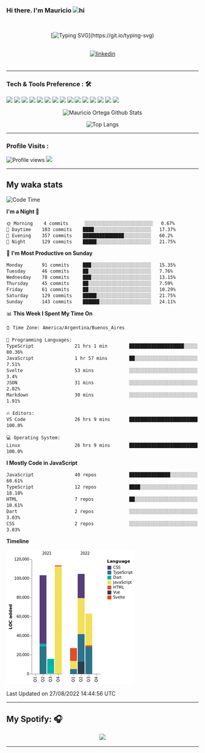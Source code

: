 ### Hi there. I'm Mauricio <img src="https://user-images.githubusercontent.com/1303154/88677602-1635ba80-d120-11ea-84d8-d263ba5fc3c0.gif" width="28px" alt="hi">
<br /> 

<div align="center">
  
[![Typing SVG](https://readme-typing-svg.herokuapp.com?size=25&duration=7000&center=true&vCenter=true&width=650&height=40&lines=WELCOME!;My+name+is+Mauricio+Ortega...;I+am+a+Front-End+Developer...;I+hope+you+find+what+you+are+looking+for...;You+have+my+contact+information...;MAY+THE+FORCE+BE+WITH+YOU...)](https://git.io/typing-svg)

</div>
  
<br />

<div align="center">
  
<a href="https://www.linkedin.com/in/mauricio-sebasti%C3%A1n-ortega-71b43788/" target="_blank">
<img src=https://img.shields.io/badge/linkedin-%231E77B5.svg?&style=for-the-badge&logo=linkedin&logoColor=white alt=linkedin style="margin-bottom: 5px;" />
</a>
  
</div>

<br />



<!--
**Nekzus/Nekzus** is a ✨ _special_ ✨ repository because its `README.md` (this file) appears on your GitHub profile.

Here are some ideas to get you started:

- 🔭 I’m currently working on ...
- 🌱 I’m currently learning ...
- 👯 I’m looking to collaborate on ...
- 🤔 I’m looking for help with ...
- 💬 Ask me about ...
- 📫 How to reach me: ...
- 😄 Pronouns: ...
- ⚡ Fun fact: ...
-->

---

### Tech & Tools Preference : 🛠

<img src = "https://img.shields.io/badge/-HTML5-E34F26?style=flat&logo=html5&logoColor=white"> <img src = "https://img.shields.io/badge/-CSS3-1572B6?style=flat&logo=css3&logoColor=white">
<img src="https://img.shields.io/badge/-Sass-cc6699?style=flat&logo=sass&logoColor=ffffff">
<img src="https://img.shields.io/badge/-Bootstrap-563D7C?style=flat&logo=bootstrap&logoColor=white">
<img src="https://img.shields.io/badge/-JavaScript-eed718?style=flat&logo=javascript&logoColor=ffffff">
<img src="https://img.shields.io/badge/-React-000000?style=flat&logo=react&logoColor=00c8ff">
<img src="https://img.shields.io/badge/-Next-000000?style=flat&logo=nextdotjs&logoColor=white">
<img src="http://img.shields.io/badge/-Vue-black?style=flat&logo=vuedotjs&logoColor=4FC08D">
<img src="http://img.shields.io/badge/-Flutter-black?style=flat&logo=flutter&logoColor=02569B">
<img src="https://img.shields.io/badge/-Node.js-3C873A?style=flat&logo=Node.js&logoColor=white">
<img src="http://img.shields.io/badge/-Git-F1502F?style=flat&logo=git&logoColor=FFFFFF">
<img src="http://img.shields.io/badge/-Github-000000?style=flat&logo=github&logoColor=FFFFFF">
<img src="https://img.shields.io/badge/-Firebase-FFA611?style=flat&logo=firebase&logoColor=FFFFFF">
<img src="http://img.shields.io/badge/-Vercel-black?style=flat&logo=vercel&logoColor=white">
<img src="http://img.shields.io/badge/-VS%20Code-007ACC?style=flat&logo=visual%20studio%20code&logoColor=white">


<div align="center">
  
![Mauricio Ortega Github Stats](https://github-readme-stats.vercel.app/api?username=Nekzus&show_icons=true&title_color=fff&icon_color=79ff97&text_color=9f9f9f&bg_color=151515)

![Top Langs](https://github-readme-stats.vercel.app/api/top-langs/?username=Nekzus&hide=css,html,less&layout=compact&title_color=fff&icon_color=79ff97&text_color=9f9f9f&bg_color=151515)

</div>
  
---

### Profile Visits :
  
![Profile views](https://gpvc.arturio.dev/Nekzus)  <img src="https://img.shields.io/github/followers/Nekzus?label=Follow" style=" float:left, margin-right:10px" />

---


## My waka stats
<!--START_SECTION:waka-->
![Code Time](http://img.shields.io/badge/Code%20Time-1%2C186%20hrs%2040%20mins-blue)

**I'm a Night 🦉** 

```text
🌞 Morning    4 commits      ░░░░░░░░░░░░░░░░░░░░░░░░░   0.67% 
🌆 Daytime    103 commits    ████░░░░░░░░░░░░░░░░░░░░░   17.37% 
🌃 Evening    357 commits    ███████████████░░░░░░░░░░   60.2% 
🌙 Night      129 commits    █████░░░░░░░░░░░░░░░░░░░░   21.75%

```
📅 **I'm Most Productive on Sunday** 

```text
Monday       91 commits     ███░░░░░░░░░░░░░░░░░░░░░░   15.35% 
Tuesday      46 commits     ██░░░░░░░░░░░░░░░░░░░░░░░   7.76% 
Wednesday    78 commits     ███░░░░░░░░░░░░░░░░░░░░░░   13.15% 
Thursday     45 commits     ██░░░░░░░░░░░░░░░░░░░░░░░   7.59% 
Friday       61 commits     ██░░░░░░░░░░░░░░░░░░░░░░░   10.29% 
Saturday     129 commits    █████░░░░░░░░░░░░░░░░░░░░   21.75% 
Sunday       143 commits    ██████░░░░░░░░░░░░░░░░░░░   24.11%

```


📊 **This Week I Spent My Time On** 

```text
⌚︎ Time Zone: America/Argentina/Buenos_Aires

💬 Programming Languages: 
TypeScript               21 hrs 1 min        ████████████████████░░░░░   80.36% 
JavaScript               1 hr 57 mins        ██░░░░░░░░░░░░░░░░░░░░░░░   7.51% 
Svelte                   53 mins             ░░░░░░░░░░░░░░░░░░░░░░░░░   3.4% 
JSON                     31 mins             ░░░░░░░░░░░░░░░░░░░░░░░░░   2.02% 
Markdown                 30 mins             ░░░░░░░░░░░░░░░░░░░░░░░░░   1.91%

🔥 Editors: 
VS Code                  26 hrs 9 mins       █████████████████████████   100.0%

💻 Operating System: 
Linux                    26 hrs 9 mins       █████████████████████████   100.0%

```

**I Mostly Code in JavaScript** 

```text
JavaScript               40 repos            ███████████████░░░░░░░░░░   60.61% 
TypeScript               12 repos            ████░░░░░░░░░░░░░░░░░░░░░   18.18% 
HTML                     7 repos             ██░░░░░░░░░░░░░░░░░░░░░░░   10.61% 
Dart                     2 repos             ░░░░░░░░░░░░░░░░░░░░░░░░░   3.03% 
CSS                      2 repos             ░░░░░░░░░░░░░░░░░░░░░░░░░   3.03%

```


**Timeline**

![Chart not found](https://raw.githubusercontent.com/Nekzus/Nekzus/main/charts/bar_graph.png) 


 Last Updated on 27/08/2022 14:44:56 UTC
<!--END_SECTION:waka-->

---
## My Spotify: 🎧

<div align="center"><img src="https://spotify-github-profile.vercel.app/api/view?uid=11169970531&cover_image=true&theme=default" /></div>

---
